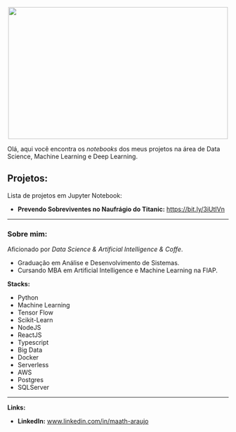 <p align="center">
  <img src="https://brasscom.org.br/wp-content/uploads/2020/03/1_c_fiB-YgbnMl6nntYGBMHQ.jpeg" width="500" height="300"/>
</p>

Olá, aqui você encontra os *notebooks* dos meus projetos na área de Data Science, Machine Learning e Deep Learning.

## Projetos:
Lista de projetos em Jupyter Notebook:

* **Prevendo Sobreviventes no Naufrágio do Titanic:** https://bit.ly/3iUtIVn
---

### Sobre mim:

Aficionado por *Data Science & Artificial Intelligence & Coffe*.

* Graduação em Análise e Desenvolvimento de Sistemas.
* Cursando MBA em Artificial Intelligence e Machine Learning na FIAP.

**Stacks:**
* Python
* Machine Learning 
* Tensor Flow 
* Scikit-Learn 
* NodeJS 
* ReactJS 
* Typescript 
* Big Data 
* Docker 
* Serverless 
* AWS 
* Postgres 
* SQLServer

---
**Links:**
* **LinkedIn:** www.linkedin.com/in/maath-araujo


